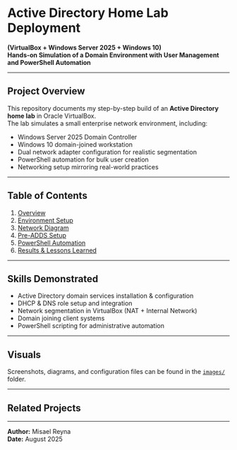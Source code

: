 # Active Directory Home Lab Deployment
**(VirtualBox + Windows Server 2025 + Windows 10)**  
**Hands-on Simulation of a Domain Environment with User Management and PowerShell Automation**

---

## Project Overview
This repository documents my step-by-step build of an **Active Directory home lab** in Oracle VirtualBox.  
The lab simulates a small enterprise network environment, including:
- Windows Server 2025 Domain Controller
- Windows 10 domain-joined workstation
- Dual network adapter configuration for realistic segmentation
- PowerShell automation for bulk user creation
- Networking setup mirroring real-world practices

---

## Table of Contents
1. [Overview](sections/01-overview.md)
2. [Environment Setup](sections/02-environment-setup.md)
3. [Network Diagram](sections/03-network-diagram.md)
4. [Pre-ADDS Setup](sections/04-Computer-and-Second-Ethernet-Config.md)
5. [PowerShell Automation](sections/05-powershell-automation.md)
6. [Results & Lessons Learned](sections/06-results.md)

---

## Skills Demonstrated
- Active Directory domain services installation & configuration
- DHCP & DNS role setup and integration
- Network segmentation in VirtualBox (NAT + Internal Network)
- Domain joining client systems
- PowerShell scripting for administrative automation

---

## Visuals
Screenshots, diagrams, and configuration files can be found in the [`images/`](images) folder.

---

## Related Projects
<!-- This is a note to myself: Add links to SOC Lab and Splunk project later -->

---

**Author:** Misael Reyna  
**Date:** August 2025
